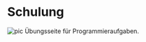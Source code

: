# Schulung
![pic]([[https://github.com/Mcapozzolo/Schulung/tree/main/src/SortConsole.Test](https://github.com/Mcapozzolo/Schulung/actions/runs/6574449417)https://github.com/Mcapozzolo/Schulung/actions/runs/6574449417](https://github.com/Mcapozzolo/Schulung/actions/runs/6574449417/badge.svg)https://github.com/Mcapozzolo/Schulung/actions/runs/6574449417/badge.svg)
Übungsseite für Programmieraufgaben.
